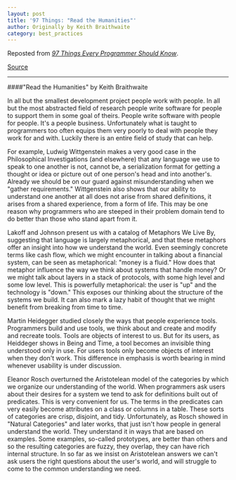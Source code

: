 ```yaml
---
layout: post
title: '97 Things: "Read the Humanities"'
author: Originally by Keith Braithwaite
category: best_practices
---
```


Reposted from [<i class="fa fa-book"></i> *97 Things Every Programmer Should Know*](http://www.amazon.com/Things-Every-Programmer-Should-Know-ebook/dp/B0039OVIAK/ref=tmm_kin_title_0?_encoding=UTF8&amp;sr=8-1&amp;qid=1427176231).

[<i class="fa fa-list-alt"></i> Source](http://programmer.97things.oreilly.com/wiki/index.php/Read_the_Humanities)

---

####"Read the Humanities" by Keith Braithwaite

In all but the smallest development project people work with people. In all but the most abstracted field of research people write software for people to support them in some goal of theirs. People write software with people for people. It's a people business. Unfortunately what is taught to programmers too often equips them very poorly to deal with people they work for and with. Luckily there is an entire field of study that can help.

For example, Ludwig Wittgenstein makes a very good case in the Philosophical Investigations (and elsewhere) that any language we use to speak to one another is not, cannot be, a serialization format for getting a thought or idea or picture out of one person's head and into another's. Already we should be on our guard against misunderstanding when we "gather requirements." Wittgenstein also shows that our ability to understand one another at all does not arise from shared definitions, it arises from a shared experience, from a form of life. This may be one reason why programmers who are steeped in their problem domain tend to do better than those who stand apart from it.

Lakoff and Johnson present us with a catalog of Metaphors We Live By, suggesting that language is largely metaphorical, and that these metaphors offer an insight into how we understand the world. Even seemingly concrete terms like cash flow, which we might encounter in talking about a financial system, can be seen as metaphorical: "money is a fluid." How does that metaphor influence the way we think about systems that handle money? Or we might talk about layers in a stack of protocols, with some high level and some low level. This is powerfully metaphorical: the user is "up" and the technology is "down." This exposes our thinking about the structure of the systems we build. It can also mark a lazy habit of thought that we might benefit from breaking from time to time.

Martin Heidegger studied closely the ways that people experience tools. Programmers build and use tools, we think about and create and modify and recreate tools. Tools are objects of interest to us. But for its users, as Heiddeger shows in Being and Time, a tool becomes an invisible thing understood only in use. For users tools only become objects of interest when they don't work. This difference in emphasis is worth bearing in mind whenever usability is under discussion.

Eleanor Rosch overturned the Aristotelean model of the categories by which we organize our understanding of the world. When programmers ask users about their desires for a system we tend to ask for definitions built out of predicates. This is very convenient for us. The terms in the predicates can very easily become attributes on a class or columns in a table. These sorts of categories are crisp, disjoint, and tidy. Unfortunately, as Rosch showed in "Natural Categories" and later works, that just isn't how people in general understand the world. They understand it in ways that are based on examples. Some examples, so-called prototypes, are better than others and so the resulting categories are fuzzy, they overlap, they can have rich internal structure. In so far as we insist on Aristotelean answers we can't ask users the right questions about the user's world, and will struggle to come to the common understanding we need.